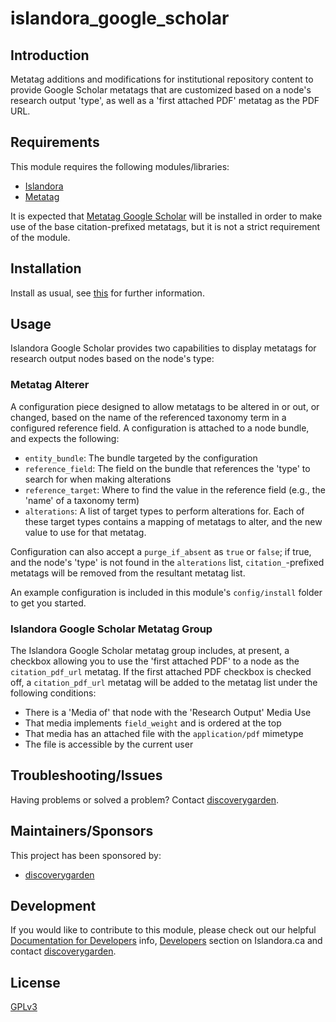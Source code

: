 # islandora_google_scholar

## Introduction

Metatag additions and modifications for institutional repository content to provide Google Scholar metatags that are customized based on a node's research output 'type', as well as a 'first attached PDF' metatag as the PDF URL.

## Requirements

This module requires the following modules/libraries:

* [Islandora](https://github.com/Islandora/islandora)
* [Metatag](https://www.drupal.org/project/metatag)

It is expected that [Metatag Google Scholar](https://www.drupal.org/project/metatag_google_scholar) will be installed in order to make use of the base citation-prefixed metatags, but it is not a strict requirement of the module.

## Installation

Install as usual, see
[this]( https://www.drupal.org/docs/extending-drupal/installing-modules) for
further information.

## Usage

Islandora Google Scholar provides two capabilities to display metatags for
research output nodes based on the node's type:

### Metatag Alterer

A configuration piece designed to allow metatags to be altered in or out, or
changed, based on the name of the referenced taxonomy term in a configured
reference field. A configuration is attached to a node bundle, and expects the
following:

* `entity_bundle`: The bundle targeted by the configuration
* `reference_field`: The field on the bundle that references the 'type' to
search for when making alterations
* `reference_target`: Where to find the value in the reference field (e.g., the
'name' of a taxonomy term)
* `alterations`: A list of target types to perform alterations for. Each of
these target types contains a mapping of metatags to alter, and the new value
to use for that metatag.

Configuration can also accept a `purge_if_absent` as `true` or `false`; if true,
and the node's 'type' is not found in the `alterations` list,
`citation_`-prefixed metatags will be removed from the resultant metatag list.

An example configuration is included in this module's `config/install` folder
to get you started.

### Islandora Google Scholar Metatag Group

The Islandora Google Scholar metatag group includes, at present, a checkbox
allowing you to use the 'first attached PDF' to a node as the
`citation_pdf_url` metatag. If the first attached PDF checkbox is checked off,
a `citation_pdf_url` metatag will be added to the metatag list under the
following conditions:

* There is a 'Media of' that node with the 'Research Output' Media Use
* That media implements `field_weight` and is ordered at the top
* That media has an attached file with the `application/pdf` mimetype
* The file is accessible by the current user

## Troubleshooting/Issues

Having problems or solved a problem? Contact [discoverygarden](http://support.discoverygarden.ca).

## Maintainers/Sponsors

This project has been sponsored by:

* [discoverygarden](http://wwww.discoverygarden.ca)

## Development

If you would like to contribute to this module, please check out our helpful
[Documentation for Developers](https://github.com/Islandora/islandora/wiki#wiki-documentation-for-developers)
info, [Developers](http://islandora.ca/developers) section on Islandora.ca and
contact [discoverygarden](http://support.discoverygarden.ca).

## License

[GPLv3](http://www.gnu.org/licenses/gpl-3.0.txt)
